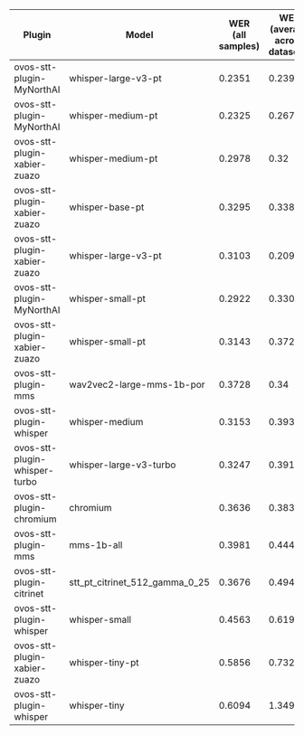 |Plugin|Model|WER<br>(all samples)| WER<br>(average across datasets) | Damerau Similarity | Score |
|-----|-----|--------------------|----------------------------------|--------------------|-------|
| ovos-stt-plugin-MyNorthAI | whisper-large-v3-pt | 0.2351 | 0.2392 | 0.8422 | 64.2473 |
| ovos-stt-plugin-MyNorthAI | whisper-medium-pt | 0.2325 | 0.267 | 0.8551 | 64.1546 |
| ovos-stt-plugin-xabier-zuazo | whisper-medium-pt | 0.2978 | 0.32 | 0.888 | 61.3739 |
| ovos-stt-plugin-xabier-zuazo | whisper-base-pt | 0.3295 | 0.3382 | 0.9048 | 60.2755 |
| ovos-stt-plugin-xabier-zuazo | whisper-large-v3-pt | 0.3103 | 0.2096 | 0.7813 | 57.8218 |
| ovos-stt-plugin-MyNorthAI | whisper-small-pt | 0.2922 | 0.3305 | 0.8335 | 57.3978 |
| ovos-stt-plugin-xabier-zuazo | whisper-small-pt | 0.3143 | 0.3722 | 0.8673 | 56.9599 |
| ovos-stt-plugin-mms | wav2vec2-large-mms-1b-por | 0.3728 | 0.34 | 0.869 | 55.927 |
| ovos-stt-plugin-whisper | whisper-medium | 0.3153 | 0.3935 | 0.8546 | 55.176 |
| ovos-stt-plugin-whisper-turbo | whisper-large-v3-turbo | 0.3247 | 0.3915 | 0.8388 | 53.8433 |
| ovos-stt-plugin-chromium | chromium | 0.3636 | 0.3838 | 0.8326 | 52.1464 |
| ovos-stt-plugin-mms | mms-1b-all | 0.3981 | 0.4447 | 0.8704 | 50.3624 |
| ovos-stt-plugin-citrinet | stt_pt_citrinet_512_gamma_0_25 | 0.3676 | 0.4945 | 0.8781 | 49.9591 |
| ovos-stt-plugin-whisper | whisper-small | 0.4563 | 0.6198 | 0.8182 | 37.7957 |
| ovos-stt-plugin-xabier-zuazo | whisper-tiny-pt | 0.5856 | 0.7328 | 0.7862 | 26.7914 |
| ovos-stt-plugin-whisper | whisper-tiny | 0.6094 | 1.3495 | 0.7876 | 1.6177 |